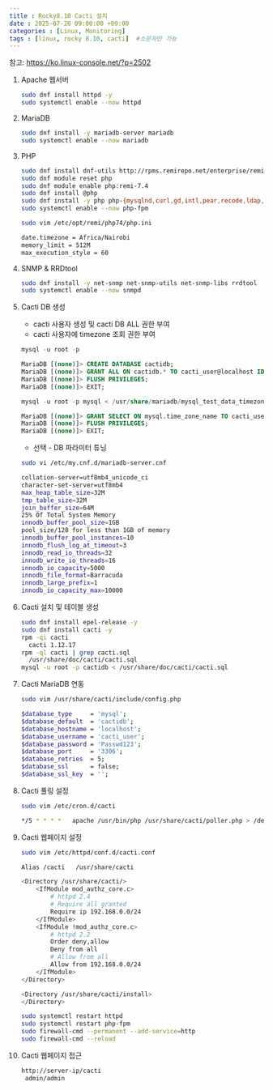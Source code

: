 ```yaml
---
title : Rocky8.10 Cacti 설치
date : 2025-07-26 09:00:00 +09:00
categories : [Linux, Monitoring]
tags : [linux, rocky 8.10, cacti]  #소문자만 가능
---
```


참고: https://ko.linux-console.net/?p=2502

1. Apache 웹서버
    
    ```bash
    sudo dnf install httpd -y
    sudo systemctl enable --now httpd
    ```
    
2. MariaDB
    
    ```bash
    sudo dnf install -y mariadb-server mariadb
    sudo systemctl enable --now mariadb
    ```
    
3. PHP
    
    ```bash
    sudo dnf install dnf-utils http://rpms.remirepo.net/enterprise/remi-release-8.rpmmi 
    sudo dnf module reset php
    sudo dnf module enable php:remi-7.4
    sudo dnf install @php
    sudo dnf install -y php php-{mysqlnd,curl,gd,intl,pear,recode,ldap,xmlrpc,snmp,mbstring,gettext,gmp,json,xml,common}
    sudo systemctl enable --now php-fpm
    
    sudo vim /etc/opt/remi/php74/php.ini
    
    date.timezone = Africa/Nairobi
    memory_limit = 512M
    max_execution_style = 60
    ```
    
4. SNMP & RRDtool
    
    ```bash
    sudo dnf install -y net-snmp net-snmp-utils net-snmp-libs rrdtool
    sudo systemctl enable --now snmpd
    ```
    
5. Cacti DB 생성
    - cacti 사용자 생성 및 cacti DB ALL 권한 부여
    - cacti 사용자에 timezone 조회 권한 부여
    
    ```sql
    mysql -u root -p
    
    MariaDB [(none)]> CREATE DATABASE cactidb;
    MariaDB [(none)]> GRANT ALL ON cactidb.* TO cacti_user@localhost IDENTIFIED  BY 'passwd123';
    MariaDB [(none)]> FLUSH PRIVILEGES;
    MariaDB [(none)]> EXIT;
    
    mysql -u root -p mysql < /usr/share/mariadb/mysql_test_data_timezone.sql
    
    MariaDB [(none)]> GRANT SELECT ON mysql.time_zone_name TO cacti_user@localhost;
    MariaDB [(none)]> FLUSH PRIVILEGES;
    MariaDB [(none)]> EXIT;
    ```
    
    - 선택 - DB 파라미터 튜닝
    
    ```bash
    sudo vi /etc/my.cnf.d/mariadb-server.cnf
    
    collation-server=utf8mb4_unicode_ci
    character-set-server=utf8mb4
    max_heap_table_size=32M
    tmp_table_size=32M
    join_buffer_size=64M
    25% Of Total System Memory
    innodb_buffer_pool_size=1GB
    pool_size/128 for less than 1GB of memory
    innodb_buffer_pool_instances=10
    innodb_flush_log_at_timeout=3
    innodb_read_io_threads=32
    innodb_write_io_threads=16
    innodb_io_capacity=5000
    innodb_file_format=Barracuda
    innodb_large_prefix=1
    innodb_io_capacity_max=10000
    ```
    
6. Cacti 설치 및 테이블 생성
    
    ```bash
    sudo dnf install epel-release -y
    sudo dnf install cacti -y
    rpm -qi cacti
      cacti 1.12.17
    rpm -ql cacti | grep cacti.sql
      /usr/share/doc/cacti/cacti.sql
    mysql -u root -p cactidb < /usr/share/doc/cacti/cacti.sql
    ```
    
7. Cacti MariaDB 연동
    
    ```bash
    sudo vim /usr/share/cacti/include/config.php
    
    $database_type     = 'mysql';
    $database_default  = 'cactidb';
    $database_hostname = 'localhost';
    $database_username = 'cacti_user';
    $database_password = 'Passwd123';
    $database_port     = '3306';
    $database_retries  = 5;
    $database_ssl      = false;
    $database_ssl_key  = '';
    ```
    
8. Cacti 풀링 설정
    
    ```bash
    sudo vim /etc/cron.d/cacti
    
    */5 * * * *   apache /usr/bin/php /usr/share/cacti/poller.php > /dev/null 2>&1
    ```
    
9. Cacti 웹페이지 설정 
    
    ```bash
    sudo vim /etc/httpd/conf.d/cacti.conf
    
    Alias /cacti   /usr/share/cacti
    
    <Directory /usr/share/cacti/>
        <IfModule mod_authz_core.c>
            # httpd 2.4
            # Require all granted
            Require ip 192.168.0.0/24
        </IfModule>
        <IfModule !mod_authz_core.c>
            # httpd 2.2
            Order deny,allow
            Deny from all
            # Allow from all
            Allow from 192.168.0.0/24
        </IfModule>
    </Directory>
    
    <Directory /usr/share/cacti/install>
    </Directory>
    
    sudo systemctl restart httpd
    sudo systemctl restart php-fpm
    sudo firewall-cmd --permanent --add-service=http
    sudo firewall-cmd --reload
    ```
    
10. Cacti 웹페이지 접근 
    
    ```bash
    http://server-ip/cacti
     admin/admin
    ```